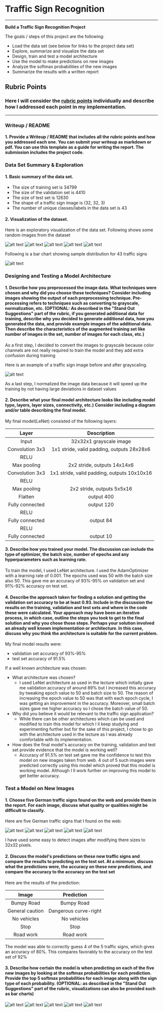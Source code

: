 # **Traffic Sign Recognition** 
---

**Build a Traffic Sign Recognition Project**

The goals / steps of this project are the following:
* Load the data set (see below for links to the project data set)
* Explore, summarize and visualize the data set
* Design, train and test a model architecture
* Use the model to make predictions on new images
* Analyze the softmax probabilities of the new images
* Summarize the results with a written report


[//]: # (Image References)

[image1]: ./writeup/1.png "Visualization"
[image2]: ./writeup/2.png 
[image3]: ./writeup/3.png 
[image4]: ./writeup/4.png 
[image5]: ./writeup/5.png 
[image6]: ./writeup/6.png "Bar Chart"
[image7]: ./writeup/7.png "Visualization & Grayscaling"
[image8]: ./my_images/bumpy.jpg "Bumpy Road"
[image9]: ./my_images/caution.jpg "General Caution"
[image10]: ./my_images/no-vehicles.jpg "No Vehicles"
[image11]: ./my_images/stop.jpg "Stop"
[image12]: ./my_images/work.jpg "Road work"
[image13]: ./writeup/8.png 
[image14]: ./writeup/9.png 
[image15]: ./writeup/10.png 
[image16]: ./writeup/11.png 
[image17]: ./writeup/12.png 

## Rubric Points
### Here I will consider the [rubric points](https://review.udacity.com/#!/rubrics/481/view) individually and describe how I addressed each point in my implementation.  

---
### Writeup / README

#### 1. Provide a Writeup / README that includes all the rubric points and how you addressed each one. You can submit your writeup as markdown or pdf. You can use this template as a guide for writing the report. The submission includes the project code.



### Data Set Summary & Exploration

#### 1. Basic summary of the data set.

* The size of training set is 34799
* The size of the validation set is 4410
* The size of test set is 12630
* The shape of a traffic sign image is (32, 32, 3)
* The number of unique classes/labels in the data set is 43

#### 2. Visualization of the dataset.

Here is an exploratory visualization of the data set. Following shows some random images from the dataset

![alt text][image1]
![alt text][image2]
![alt text][image3]
![alt text][image4]
![alt text][image5]

Following is a bar chart showing sample distribution for 43 traffic signs

![alt text][image6]

### Designing and Testing a Model Architecture

#### 1. Describe how you preprocessed the image data. What techniques were chosen and why did you choose these techniques? Consider including images showing the output of each preprocessing technique. Pre-processing refers to techniques such as converting to grayscale, normalization, etc. (OPTIONAL: As described in the "Stand Out Suggestions" part of the rubric, if you generated additional data for training, describe why you decided to generate additional data, how you generated the data, and provide example images of the additional data. Then describe the characteristics of the augmented training set like number of images in the set, number of images for each class, etc.)

As a first step, I decided to convert the images to grayscale because color channels are not really required to train the model and they add extra confusion during training

Here is an example of a traffic sign image before and after grayscaling.

![alt text][image7]

As a last step, I normalized the image data because it will speed up the training by not having large deviations in dataset values


#### 2. Describe what your final model architecture looks like including model type, layers, layer sizes, connectivity, etc.) Consider including a diagram and/or table describing the final model.

My final model(LeNet) consisted of the following layers:

| Layer         		|     Description	        					| 
|:---------------------:|:---------------------------------------------:| 
| Input         		| 32x32x1 grayscale image   					| 
| Convolution 3x3     	| 1x1 stride, valid padding, outputs 28x28x6 	|
| RELU					|												|
| Max pooling	      	| 2x2 stride,  outputs 14x14x6 					|
| Convolution 3x3	    | 1x1 stride, valid padding, outputs 10x10x16	|
| RELU					|												|
| Max pooling	      	| 2x2 stride,  outputs 5x5x16 					|
| Flatten		      	| output 400									|
| Fully connected		| output 120   									|
| RELU					|												|
| Fully connected		| output 84   									|
| RELU					|												|
| Fully connected		| output 10   									|

 
#### 3. Describe how you trained your model. The discussion can include the type of optimizer, the batch size, number of epochs and any hyperparameters such as learning rate.

To train the model, I used LeNet architecture. I used the AdamOptimizer with a learning rate of 0.001. The epochs used was 50 with the batch size also 50. This gave me an accuracy of 93%-95% on validation set and 91%-92% accuracy on test set.
 

#### 4. Describe the approach taken for finding a solution and getting the validation set accuracy to be at least 0.93. Include in the discussion the results on the training, validation and test sets and where in the code these were calculated. Your approach may have been an iterative process, in which case, outline the steps you took to get to the final solution and why you chose those steps. Perhaps your solution involved an already well known implementation or architecture. In this case, discuss why you think the architecture is suitable for the current problem.

My final model results were:
* validation set accuracy of 93%-95% 
* test set accuracy of 91.5%

If a well known architecture was chosen:
* What architecture was chosen?
  * I used LeNet architecture as used in the lecture which initially gave me validation accuracy of around 89% but I increased this accuracy by tweaking epoch value to 50 and batch size to 50. The reason of increasing the epoch value to 50 was that with each epoch cycle, I was getting an improvement in the accuracy. Moreover, small batch sizes gave me higher accuracy so I chose the batch value of 50.
* Why did you believe it would be relevant to the traffic sign application?
  * While there can be other architectures which can be used and modified to train this model for which I ll keep studying and experimenting further but for the sake of this project, I chose to go with the architecture used in the lecture as I was already comfortable with its implementation.
* How does the final model's accuracy on the training, validation and test set provide evidence that the model is working well?
  * Accuracy of 91.5% on test set gave me the confidence to test this model on new images taken from web. 4 out of 5 such images were predicted correctly using this model which proved that this model is working model. Although I ll work further on improving this model to get better accuracy.
 

### Test a Model on New Images

#### 1. Choose five German traffic signs found on the web and provide them in the report. For each image, discuss what quality or qualities might be difficult to classify.

Here are five German traffic signs that I found on the web:

![alt text][image8] ![alt text][image9] ![alt text][image10] 
![alt text][image11] ![alt text][image12]

I have used some easy to detect images after modifying there sizes to 32x32 pixels.

#### 2. Discuss the model's predictions on these new traffic signs and compare the results to predicting on the test set. At a minimum, discuss what the predictions were, the accuracy on these new predictions, and compare the accuracy to the accuracy on the test set 
Here are the results of the prediction:

| Image			        |     Prediction	        					| 
|:---------------------:|:---------------------------------------------:| 
| Bumpy Road      		| Bumpy Road   									| 
| General caution       | Dangerous curve-right 						|
| No vehicles			| No vehicles									|
| Stop   	      		| Stop      					 				|
| Road work 			| Road work     				     			|


The model was able to correctly guess 4 of the 5 traffic signs, which gives an accuracy of 80%. This compares favorably to the accuracy on the test set of 92%

#### 3. Describe how certain the model is when predicting on each of the five new images by looking at the softmax probabilities for each prediction. Provide the top 5 softmax probabilities for each image along with the sign type of each probability. (OPTIONAL: as described in the "Stand Out Suggestions" part of the rubric, visualizations can also be provided such as bar charts)


![alt text][image13] ![alt text][image14] ![alt text][image15] 
![alt text][image16] ![alt text][image17]

